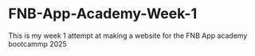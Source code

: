 # FNB-App-Academy-Week-1
This is my week 1 attempt at making a website for the FNB App academy bootcammp 2025
